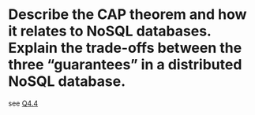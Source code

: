 # Describe the CAP theorem and how it relates to NoSQL databases. Explain the trade-offs between the three “guarantees” in a distributed NoSQL database.

see [Q4.4](Q4.4.md)